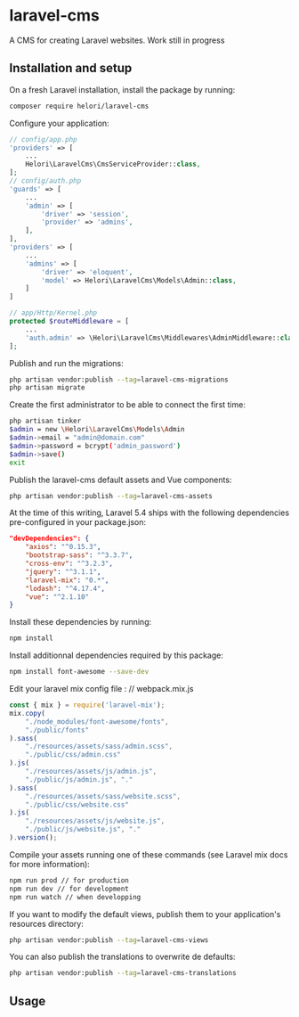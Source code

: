# laravel-cms
A CMS for creating Laravel websites. Work still in progress

## Installation and setup

On a fresh Laravel installation, install the package by running:
```bash
composer require helori/laravel-cms
```

Configure your application:
```php
// config/app.php
'providers' => [
    ...
    Helori\LaravelCms\CmsServiceProvider::class,
];
// config/auth.php
'guards' => [
    ...
    'admin' => [
        'driver' => 'session',
        'provider' => 'admins',
    ],
],
'providers' => [
    ...
    'admins' => [
        'driver' => 'eloquent',
        'model' => Helori\LaravelCms\Models\Admin::class,
    ]
]

// app/Http/Kernel.php
protected $routeMiddleware = [
    ...
    'auth.admin' => \Helori\LaravelCms\Middlewares\AdminMiddleware::class,
];
```

Publish and run the migrations:
```bash
php artisan vendor:publish --tag=laravel-cms-migrations
php artisan migrate
```

Create the first administrator to be able to connect the first time:
```bash
php artisan tinker
$admin = new \Helori\LaravelCms\Models\Admin
$admin->email = "admin@domain.com"
$admin->password = bcrypt('admin_password')
$admin->save()
exit
```

Publish the laravel-cms default assets and Vue components:
```bash
php artisan vendor:publish --tag=laravel-cms-assets
```

At the time of this writing, Laravel 5.4 ships with the following dependencies pre-configured in your package.json:
```json
"devDependencies": {
	"axios": "^0.15.3",
	"bootstrap-sass": "^3.3.7",
	"cross-env": "^3.2.3",
	"jquery": "^3.1.1",
	"laravel-mix": "0.*",
	"lodash": "^4.17.4",
	"vue": "^2.1.10"
}
```

Install these dependencies by running: 
```bash
npm install
```

Install additionnal dependencies required by this package:
```bash
npm install font-awesome --save-dev
```

Edit your laravel mix config file :
// webpack.mix.js
```js
const { mix } = require('laravel-mix');
mix.copy(
    "./node_modules/font-awesome/fonts",
    "./public/fonts"
).sass(
    "./resources/assets/sass/admin.scss",
    "./public/css/admin.css"
).js(
    "./resources/assets/js/admin.js",
    "./public/js/admin.js", "."
).sass(
    "./resources/assets/sass/website.scss",
    "./public/css/website.css"
).js(
    "./resources/assets/js/website.js",
    "./public/js/website.js", "."
).version();
```

Compile your assets running one of these commands (see Laravel mix docs for more information):
```bash
npm run prod // for production
npm run dev // for development
npm run watch // when developping
```

If you want to modify the default views, publish them to your application's resources directory:
```bash
php artisan vendor:publish --tag=laravel-cms-views
```

You can also publish the translations to overwrite de defaults:
```bash
php artisan vendor:publish --tag=laravel-cms-translations
```

## Usage


